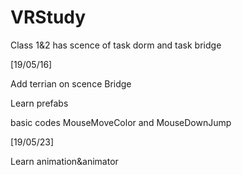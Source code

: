 # VRStudy
Class 1&2 has scence of task dorm and task bridge

[19/05/16]

Add terrian on scence Bridge

Learn prefabs

basic codes MouseMoveColor and MouseDownJump

[19/05/23]

Learn animation&animator